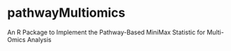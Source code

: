 # pathwayMultiomics
An R Package to Implement the Pathway-Based MiniMax Statistic for Multi-Omics Analysis
